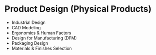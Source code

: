 # Product Design (Physical Products)

- Industrial Design
- CAD Modeling
- Ergonomics & Human Factors
- Design for Manufacturing (DFM)
- Packaging Design
- Materials & Finishes Selection